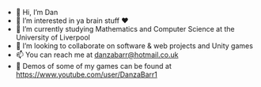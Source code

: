 - 👋 Hi, I’m Dan
- 👀 I’m interested in ya brain stuff ❤️
- 🌱 I’m currently studying Mathematics and Computer Science at the University of Liverpool 
- 💞️ I’m looking to collaborate on software & web projects and Unity games
- 📫 You can reach me at danzabarr@hotmail.co.uk
- 🎥 Demos of some of my games can be found at https://www.youtube.com/user/DanzaBarr1 
